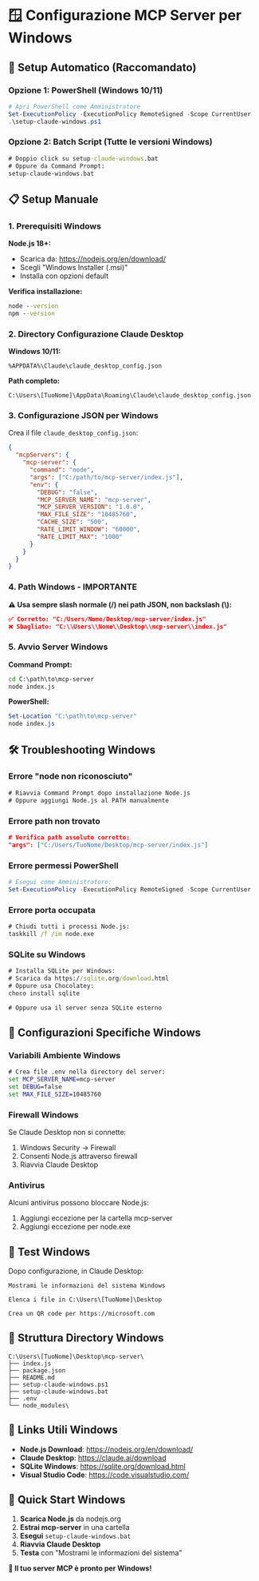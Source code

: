 # 🪟 Configurazione MCP Server per Windows

## 🚀 Setup Automatico (Raccomandato)

### Opzione 1: PowerShell (Windows 10/11)
```powershell
# Apri PowerShell come Amministratore
Set-ExecutionPolicy -ExecutionPolicy RemoteSigned -Scope CurrentUser
.\setup-claude-windows.ps1
```

### Opzione 2: Batch Script (Tutte le versioni Windows)
```cmd
# Doppio click su setup-claude-windows.bat
# Oppure da Command Prompt:
setup-claude-windows.bat
```

## 📋 Setup Manuale

### 1. Prerequisiti Windows

**Node.js 18+:**
- Scarica da: https://nodejs.org/en/download/
- Scegli "Windows Installer (.msi)"
- Installa con opzioni default

**Verifica installazione:**
```cmd
node --version
npm --version
```

### 2. Directory Configurazione Claude Desktop

**Windows 10/11:**
```
%APPDATA%\Claude\claude_desktop_config.json
```

**Path completo:**
```
C:\Users\[TuoNome]\AppData\Roaming\Claude\claude_desktop_config.json
```

### 3. Configurazione JSON per Windows

Crea il file `claude_desktop_config.json`:

```json
{
  "mcpServers": {
    "mcp-server": {
      "command": "node",
      "args": ["C:/path/to/mcp-server/index.js"],
      "env": {
        "DEBUG": "false",
        "MCP_SERVER_NAME": "mcp-server",
        "MCP_SERVER_VERSION": "1.0.0",
        "MAX_FILE_SIZE": "10485760",
        "CACHE_SIZE": "500",
        "RATE_LIMIT_WINDOW": "60000",
        "RATE_LIMIT_MAX": "1000"
      }
    }
  }
}
```

### 4. Path Windows - IMPORTANTE

**⚠️ Usa sempre slash normale (/) nei path JSON, non backslash (\\):**

```json
✅ Corretto: "C:/Users/Nome/Desktop/mcp-server/index.js"
❌ Sbagliato: "C:\\Users\\Nome\\Desktop\\mcp-server\\index.js"
```

### 5. Avvio Server Windows

**Command Prompt:**
```cmd
cd C:\path\to\mcp-server
node index.js
```

**PowerShell:**
```powershell
Set-Location "C:\path\to\mcp-server"
node index.js
```

## 🛠️ Troubleshooting Windows

### Errore "node non riconosciuto"
```cmd
# Riavvia Command Prompt dopo installazione Node.js
# Oppure aggiungi Node.js al PATH manualmente
```

### Errore path non trovato
```json
# Verifica path assoluto corretto:
"args": ["C:/Users/TuoNome/Desktop/mcp-server/index.js"]
```

### Errore permessi PowerShell
```powershell
# Esegui come Amministratore:
Set-ExecutionPolicy -ExecutionPolicy RemoteSigned -Scope CurrentUser
```

### Errore porta occupata
```cmd
# Chiudi tutti i processi Node.js:
taskkill /f /im node.exe
```

### SQLite su Windows
```cmd
# Installa SQLite per Windows:
# Scarica da https://sqlite.org/download.html
# Oppure usa Chocolatey:
choco install sqlite

# Oppure usa il server senza SQLite esterno
```

## 🔧 Configurazioni Specifiche Windows

### Variabili Ambiente Windows
```cmd
# Crea file .env nella directory del server:
set MCP_SERVER_NAME=mcp-server
set DEBUG=false
set MAX_FILE_SIZE=10485760
```

### Firewall Windows
Se Claude Desktop non si connette:
1. Windows Security → Firewall
2. Consenti Node.js attraverso firewall
3. Riavvia Claude Desktop

### Antivirus
Alcuni antivirus possono bloccare Node.js:
1. Aggiungi eccezione per la cartella mcp-server
2. Aggiungi eccezione per node.exe

## 🎯 Test Windows

Dopo configurazione, in Claude Desktop:

```
Mostrami le informazioni del sistema Windows
```

```
Elenca i file in C:\Users\[TuoNome]\Desktop
```

```
Crea un QR code per https://microsoft.com
```

## 📁 Struttura Directory Windows

```
C:\Users\[TuoNome]\Desktop\mcp-server\
├── index.js
├── package.json
├── README.md
├── setup-claude-windows.ps1
├── setup-claude-windows.bat
├── .env
└── node_modules\
```

## 🔗 Links Utili Windows

- **Node.js Download**: https://nodejs.org/en/download/
- **Claude Desktop**: https://claude.ai/download
- **SQLite Windows**: https://sqlite.org/download.html
- **Visual Studio Code**: https://code.visualstudio.com/

## 🚀 Quick Start Windows

1. **Scarica Node.js** da nodejs.org
2. **Estrai mcp-server** in una cartella
3. **Esegui** `setup-claude-windows.bat`
4. **Riavvia Claude Desktop**
5. **Testa** con "Mostrami le informazioni del sistema"

**🎉 Il tuo server MCP è pronto per Windows!**
